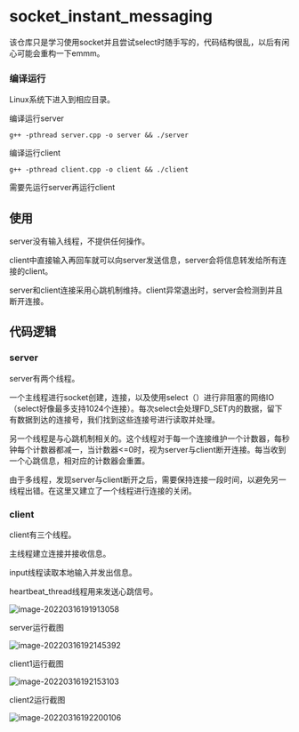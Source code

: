 # socket_instant_messaging

该仓库只是学习使用socket并且尝试select时随手写的，代码结构很乱，以后有闲心可能会重构一下emmm。

### 编译运行

Linux系统下进入到相应目录。

编译运行server

```shell
g++ -pthread server.cpp -o server && ./server
```



编译运行client

```shell
g++ -pthread client.cpp -o client && ./client
```



需要先运行server再运行client



## 使用

server没有输入线程，不提供任何操作。

client中直接输入再回车就可以向server发送信息，server会将信息转发给所有连接的client。

server和client连接采用心跳机制维持。client异常退出时，server会检测到并且断开连接。



## 代码逻辑

### server

server有两个线程。

一个主线程进行socket创建，连接，以及使用select（）进行非阻塞的网络IO（select好像最多支持1024个连接）。每次select会处理FD_SET内的数据，留下有数据到达的连接号，我们找到这些连接号进行读取并处理。

另一个线程是与心跳机制相关的。这个线程对于每一个连接维护一个计数器，每秒钟每个计数器都减一，当计数器<=0时，视为server与client断开连接。每当收到一个心跳信息，相对应的计数器会重置。

由于多线程，发现server与client断开之后，需要保持连接一段时间，以避免另一线程出错。在这里又建立了一个线程进行连接的关闭。



### client

client有三个线程。

主线程建立连接并接收信息。

input线程读取本地输入并发出信息。

heartbeat_thread线程用来发送心跳信号。

![image-20220316191913058](https://user-images.githubusercontent.com/59024137/158579519-54113aba-3dae-4e41-a031-df5f3ef6831c.png)

server运行截图

![image-20220316192145392](https://user-images.githubusercontent.com/59024137/158579826-46a70a65-f1c2-4a5b-b03f-20b49fdfa346.png)

client1运行截图

![image-20220316192153103](https://user-images.githubusercontent.com/59024137/158579914-72ec3cd1-ddbd-43dd-8b02-77d7c033af32.png)

client2运行截图

![image-20220316192200106](https://user-images.githubusercontent.com/59024137/158579966-6a73eaf0-cb36-49cb-867c-cb534aad6c92.png)

